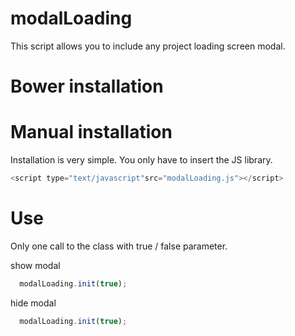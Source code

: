 modalLoading
=========

This script allows you to include any project loading screen modal.

Bower installation
=========


Manual installation
=========

Installation is very simple. You only have to insert the JS library.

```js
<script type="text/javascript"src="modalLoading.js"></script>
```

Use
=========

Only one call to the class with true / false parameter.

show modal

```js
  modalLoading.init(true);
```

hide modal
```js
  modalLoading.init(true);
```
